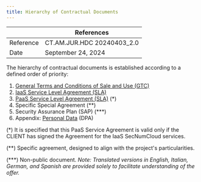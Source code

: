 ```yaml
---
title: Hierarchy of Contractual Documents
---
```


|           | References                 |
| --------- | -------------------------- |
| Reference | CT.AM.JUR.HDC 20240403_2.0 |
| Date      | September 24, 2024         |

The hierarchy of contractual documents is established according to a defined order of priority:

1. [General Terms and Conditions of Sale and Use (GTC)](cgvu.docx)
2. [IaaS Service Level Agreement (SLA)](iaas/sla_iaas.docx)
3. [PaaS Service Level Agreement (SLA)](paas/sla_paas.docx) (*)
4. Specific Special Agreement (**)
5. Security Assurance Plan (SAP) (***)
6. Appendix: [Personal Data](dpa.docx) (DPA)

(*) It is specified that this PaaS Service Agreement is valid only if the CLIENT has signed the Agreement for the IaaS SecNumCloud services.

(**) Specific agreement, designed to align with the project's particularities.

(***) Non-public document.
_Note: Translated versions in English, Italian, German, and Spanish are provided solely to facilitate understanding of the offer._